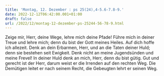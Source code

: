 ```yaml
---
title: 'Montag, 12. Dezember : ps 25(24),4-5.6-7.8-9.'
date: 2022-12-12T06:42:00.001+01:00
draft: false
url: /2022/12/montag-12-dezember-ps-25244-56-78-9.html
---
```


Zeige mir, Herr, deine Wege, lehre mich deine Pfade! Führe mich in deiner Treue und lehre mich; denn du bist der Gott meines Heiles. Auf dich hoffe ich allezeit. Denk an dein Erbarmen, Herr, und an die Taten deiner Huld; denn sie bestehen seit Ewigkeit. Denk nicht an meine Jugendsünden und meine Frevel! In deiner Huld denk an mich, Herr, denn du bist gütig. Gut und gerecht ist der Herr, darum weist er die Irrenden auf den rechten Weg. Die Demütigen leitet er nach seinem Recht, die Gebeugten lehrt er seinen Weg.